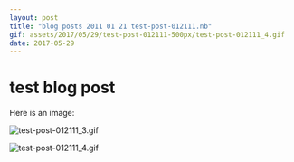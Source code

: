 ```yaml
---
layout: post
title: "blog posts 2011 01 21 test-post-012111.nb"
gif: assets/2017/05/29/test-post-012111-500px/test-post-012111_4.gif
date: 2017-05-29
---
```


# test blog post

Here is an image:

![test-post-012111_3.gif](../../../assets/2017/05/29/test-post-012111-500px/test-post-012111_3.gif)

![test-post-012111_4.gif](../../../assets/2017/05/29/test-post-012111-500px/test-post-012111_4.gif)

